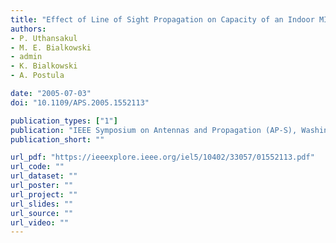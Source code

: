 ```yaml
---
title: "Effect of Line of Sight Propagation on Capacity of an Indoor MIMO System"
authors:
- P. Uthansakul
- M. E. Bialkowski
- admin
- K. Bialkowski
- A. Postula

date: "2005-07-03"
doi: "10.1109/APS.2005.1552113"

publication_types: ["1"]
publication: "IEEE Symposium on Antennas and Propagation (AP‐S), Washington"
publication_short: ""

url_pdf: "https://ieeexplore.ieee.org/iel5/10402/33057/01552113.pdf"
url_code: ""
url_dataset: ""
url_poster: ""
url_project: ""
url_slides: ""
url_source: ""
url_video: ""
---
```

